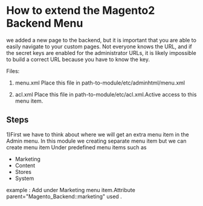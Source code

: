 # How to extend the Magento2 Backend Menu

we added a new page to the backend, but it is important that you are able to easily navigate to your custom pages. Not everyone knows the URL, and if the secret
keys are enabled for the administrator URLs, it is likely impossible to build a correct URL because you have to know the key.

Files: 
1)	menu.xml 
	Place this file in path-to-module/etc/adminhtml/menu.xml

2) acl.xml
	Place this file in path-to-module/etc/acl.xml.Active access to this menu item.
	


## Steps

1)First we have to think about where we will get an extra menu item in the Admin menu. In this module we creating separate menu item but we can create menu item Under predefined menu items such as

* Marketing
* Content
* Stores
* System

example : Add under Marketing menu item.Attribute parent="Magento_Backend::marketing"  used .

<add
		id="Packt_HelloWorld::helloworld"
		title="HelloWorld"
		module="Packt_HelloWorld"
		sortOrder="50"
		parent="Magento_Backend::marketing"
		resource="Packt_HelloWorld::helloworld"
/>





